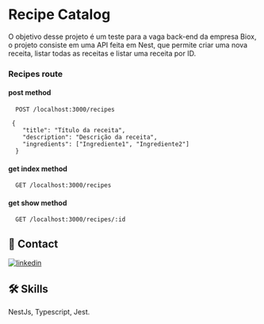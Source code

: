 # Recipe Catalog

O objetivo desse projeto é um teste para a vaga back-end da empresa Biox, o projeto consiste em uma API feita em Nest, que permite criar uma nova receita, listar todas as receitas e listar uma receita por ID.


### Recipes route

#### post method

```http
  POST /localhost:3000/recipes

 {
	"title": "Título da receita",
	"description": "Descrição da receita",
	"ingredients": ["Ingrediente1", "Ingrediente2"] 
  }
```

#### get index method

```http
  GET /localhost:3000/recipes
```

#### get show method

```http
  GET /localhost:3000/recipes/:id
```

## 🔗 Contact
[![linkedin](https://img.shields.io/badge/linkedin-0A66C2?style=for-the-badge&logo=linkedin&logoColor=white)](https://www.linkedin.com/in/rafael-carvalho-f%C3%BCllenbach-9b25a6148/)


## 🛠 Skills
NestJs, Typescript, Jest.